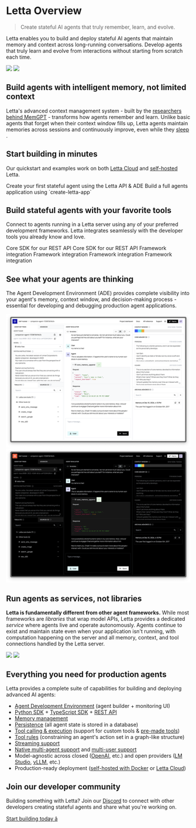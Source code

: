 # Letta Overview

> Create stateful AI agents that truly remember, learn, and evolve.

Letta enables you to build and deploy stateful AI agents that maintain memory and context across long-running conversations. Develop agents that truly learn and evolve from interactions without starting from scratch each time.

<img src="file:a6d8813c-d94c-4757-9cf8-f6942de734cc" />

<img src="file:31328416-69d7-44d5-87c7-38edb8db3ace" />

## Build agents with intelligent memory, not limited context

Letta's advanced context management system - built by the [researchers behind MemGPT](https://www.letta.com/research) - transforms how agents remember and learn. Unlike basic agents that forget when their context window fills up, Letta agents maintain memories across sessions and continuously improve, even while they [sleep](/guides/agents/sleep-time-agents) <Icon icon="fa-light fa-snooze" />.

## Start building in minutes

Our quickstart and examples work on both [Letta Cloud](/guides/cloud) and [self-hosted](/guides/selfhosting) Letta.

<CardGroup>
  <Card title="Developer quickstart" icon="fa-sharp fa-light fa-bolt" iconPosition="left" href="/quickstart">
    Create your first stateful agent using the Letta API & ADE
  </Card>

  <Card title="Starter kits" icon="fa-sharp fa-light fa-square-code" iconPosition="left" href="https://github.com/letta-ai/create-letta-app">
    Build a full agents application using `create-letta-app`
  </Card>
</CardGroup>

## Build stateful agents with your favorite tools

Connect to agents running in a Letta server using any of your preferred development frameworks. Letta integrates seamlessly with the developer tools you already know and love.

<CardGroup cols={2}>
  <Card title="TypeScript (Node.js)" icon="fa-brands node-js" iconPosition="left" href="https://github.com/letta-ai/letta-node">
    Core SDK for our REST API
  </Card>

  <Card title="Python" icon="fa-brands python" iconPosition="left" href="https://github.com/letta-ai/letta-python">
    Core SDK for our REST API
  </Card>

  <Card title="Vercel AI SDK" icon="fa-sharp fa-solid sparkles" iconPosition="left" href="https://ai-sdk.dev/providers/community-providers/letta">
    Framework integration
  </Card>

  <Card title="Next.js" icon="fa-brands js" iconPosition="left" href="https://www.npmjs.com/package/@letta-ai/letta-nextjs">
    Framework integration
  </Card>

  <Card title="React" icon="fa-brands react" iconPosition="left" href="https://www.npmjs.com/package/@letta-ai/letta-react">
    Framework integration
  </Card>

  <Card title="Flask" icon="fa-solid fa-flask" iconPosition="left" href="https://github.com/letta-ai/letta-flask">
    Framework integration
  </Card>
</CardGroup>

## See what your agents are thinking

The Agent Development Environment (ADE) provides complete visibility into your agent's memory, context window, and decision-making process - essential for developing and debugging production agent applications.

<img src="https://raw.githubusercontent.com/letta-ai/letta/refs/heads/main/assets/example_ade_screenshot_light.png" />

<img src="https://raw.githubusercontent.com/letta-ai/letta/refs/heads/main/assets/example_ade_screenshot.png" />

## Run agents as services, not libraries

**Letta is fundamentally different from other agent frameworks.** While most frameworks are *libraries* that wrap model APIs, Letta provides a dedicated *service* where agents live and operate autonomously. Agents continue to exist and maintain state even when your application isn't running, with computation happening on the server and all memory, context, and tool connections handled by the Letta server.

<img src="file:f8b564bf-9b99-4c2a-aecb-abacdbdae914" />

<img src="file:7b15c03b-f0ce-46ca-b59a-e8531a36ff45" />

## Everything you need for production agents

Letta provides a complete suite of capabilities for building and deploying advanced AI agents:

* <Icon icon="fa-sharp fa-solid fa-browser" /> [Agent Development Environment](/agent-development-environment) (agent builder + monitoring UI)
* <Icon icon="brands fa-python" /> [Python SDK](/api-reference/overview) + <Icon icon="brands fa-js" /> [TypeScript SDK](/api-reference/overview) + [REST API](/api-reference/overview)
* <Icon icon="fa-sharp fa-solid fa-brain-circuit" /> [Memory management](/guides/agents/memory)
* <Icon icon="fa-solid fa-database" /> [Persistence](/guides/agents/overview#agents-vs-threads) (all agent state is stored in a database)
* <Icon icon="fa-sharp fa-solid fa-square-terminal" /> [Tool calling & execution](/guides/agents/tools) (support for custom tools & [pre-made tools](/guides/agents/composio))
* <Icon icon="fa-sharp fa-solid fa-code-fork" /> [Tool rules](/guides/agents/tool-rules) (constraining an agent's action set in a graph-like structure)
* <Icon icon="fa-sharp fa-solid fa-message-dots" /> [Streaming support](/guides/agents/streaming)
* <Icon icon="fa-sharp fa-solid fa-people-group" /> [Native multi-agent support](/guides/agents/multi-agent) and [multi-user support](/guides/agents/multi-user)
* <Icon icon="fa-sharp fa-solid fa-globe" /> Model-agnostic across closed ([OpenAI](/guides/server/providers/openai), etc.) and open providers ([LM Studio](/guides/server/providers/lmstudio), [vLLM](/guides/server/providers/vllm), etc.)
* <Icon icon="fa-sharp fa-solid fa-rocket" /> Production-ready deployment ([self-hosted with Docker](/quickstart/docker) or [Letta Cloud](/quickstart/cloud))

## Join our developer community

Building something with Letta? Join our [Discord](https://discord.gg/letta) to connect with other developers creating stateful agents and share what you're working on.

[Start building today â](/quickstart)
